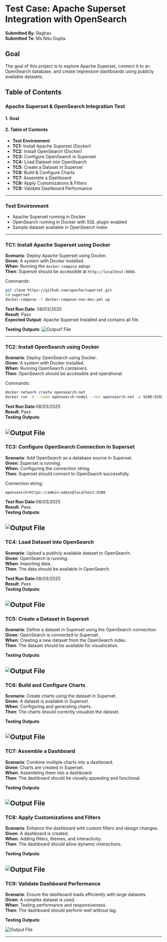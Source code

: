 # Test Case: Apache Superset Integration with OpenSearch

**Submitted By**: Raghav\
**Submitted To**: Ms Nitu Gupta.


## Goal

The goal of this project is to explore Apache Superset, connect it to an OpenSearch database, and create impressive dashboards using publicly available datasets.

## Table of Contents

### Apache Superset & OpenSearch Integration Test  

#### 1. Goal  
#### 2. Table of Contents  
   - **Test Environment**  
   - **TC1:** Install Apache Superset (Docker)  
   - **TC2:** Install OpenSearch (Docker)  
   - **TC3:** Configure OpenSearch in Superset  
   - **TC4:** Load Dataset into OpenSearch  
   - **TC5:** Create a Dataset in Superset  
   - **TC6:** Build & Configure Charts  
   - **TC7:** Assemble a Dashboard  
   - **TC8:** Apply Customizations & Filters  
   - **TC9:** Validate Dashboard Performance  

---

### Test Environment

- Apache Superset running in Docker
- OpenSearch running in Docker with SQL plugin enabled
- Sample dataset available in OpenSearch index

---

### TC1: Install Apache Superset using Docker

**Scenario**: Deploy Apache Superset using Docker.\
**Given**: A system with Docker installed.\
**When**: Running the `docker-compose` setup.\
**Then**: Superset should be accessible at `http://localhost:8088`.

Commands:

```sh
git clone https://github.com/apache/superset.git
cd superset
docker-compose -f docker-compose-non-dev.yml up
```

**Test Run Date**: 08/03/2025\
**Result**: Pass\
**Expected Output**: Apache Superset Installed and contains all file.

**Testing Outputs**: 
![Output1 File](File1.png)

---

### TC2: Install OpenSearch using Docker

**Scenario**: Deploy OpenSearch using Docker.\
**Given**: A system with Docker installed.\
**When**: Running OpenSearch containers.\
**Then**: OpenSearch should be accessible and operational.

Commands:

```sh
docker network create opensearch-net
docker run -d --name opensearch-node1 --net opensearch-net -p 9200:9200 -p 9600:9600 -e "discovery.type=single-node" -e "OPENSEARCH_INITIAL_ADMIN_PASSWORD=admin" opensearchproject/opensearch:latest
```

**Test Run Date**:08/03/2025\
**Result**: Pass\
**Testing Outputs**: 

![Output File](File2.png)
---

### TC3: Configure OpenSearch Connection in Superset

**Scenario**: Add OpenSearch as a database source in Superset.\
**Given**: Superset is running.\
**When**: Configuring the connection string.\
**Then**: Superset should connect to OpenSearch successfully.

Connection string:

```
opensearch+https://admin:admin@localhost:9200
```

**Test Run Date**:08/03/2025\
**Result**: Pass\
**Testing Outputs**: 

![Output File](File3.png)
---

### TC4: Load Dataset into OpenSearch

**Scenario**: Upload a publicly available dataset to OpenSearch.\
**Given**: OpenSearch is running.\
**When**: Importing data.\
**Then**: The data should be available in OpenSearch.


**Test Run Date**:08/03/2025\
**Result**: Pass\
**Testing Outputs**: 

![Output File](File4.png)
---

### TC5: Create a Dataset in Superset

**Scenario**: Define a dataset in Superset using the OpenSearch connection.\
**Given**: OpenSearch is connected to Superset.\
**When**: Creating a new dataset from the OpenSearch index.\
**Then**: The dataset should be available for visualization.

**Testing Outputs**: 

![Output File](File5.png)
---

### TC6: Build and Configure Charts

**Scenario**: Create charts using the dataset in Superset.\
**Given**: A dataset is available in Superset.\
**When**: Configuring and generating charts.\
**Then**: The charts should correctly visualize the dataset.

**Testing Outputs**: 

![Output File](File6.png)
---

### TC7: Assemble a Dashboard

**Scenario**: Combine multiple charts into a dashboard.\
**Given**: Charts are created in Superset.\
**When**: Assembling them into a dashboard.\
**Then**: The dashboard should be visually appealing and functional.

**Testing Outputs**: 

![Output File](File7.png)
---

### TC8: Apply Customizations and Filters

**Scenario**: Enhance the dashboard with custom filters and design changes.\
**Given**: A dashboard is created.\
**When**: Adding filters, themes, and interactivity.\
**Then**: The dashboard should allow dynamic interactions.

**Testing Outputs**: 

![Output File](File8.png)
---

### TC9: Validate Dashboard Performance

**Scenario**: Ensure the dashboard loads efficiently with large datasets.\
**Given**: A complex dataset is used.\
**When**: Testing performance and responsiveness.\
**Then**: The dashboard should perform well without lag.

**Testing Outputs**: 

![Output File](File9.png)

---

